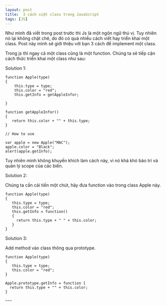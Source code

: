```yaml
---
layout: post
title:  3 cách việt class trong JavaScript
tags: [JS]
---
```


Như mình đã viết trong post trước thì Js là một ngôn ngữ thú vị. Tuy nhiên nó lại không chặt chẽ, do đó có quá nhiều cách viết hay triển khai một class. Post này mình sẽ giới thiệu với bạn 3 cách để implement một class. 

Trong js thì ngay cả một class cũng là một function. Chúng ta sẽ tiếp cận cách thức triển khai một class như sau:

Solution 1: 
~~~~
function Apple(type)
{
    this.type = type;
    this.color = "red";
    this.getInfo = getAppleInfor;

}

function getAppleInfor()
{
   return this.color + "" + this.type;
}

// How to use

var apple = new Apple("MAC");
apple.color = "Black";
alert(apple.getInfo);
~~~~

Tuy nhiên mình không khuyến khích làm cách này, vì nó khá khó bảo trì và quản lý scope của các biến. 

Solution 2:

Chúng ta cần cải tiến một chút, hãy đưa function vào trong class Apple này.

~~~~
function Apple(type)
{
   this.type = type;
   this.color = "red";
   this.getInfo = function()
   {
     return this.type + " " + this.color;
   }
}
~~~~

Solution 3: 

Add method vào class thông qua prototype.

~~~~
function Apple(type)
{
   this.type = type;
   this.color = "red";
}

Apple.prototype.getInfo = function {
  return this.type + "" + this.color;
}

~~~
